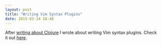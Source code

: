 ```yaml
---
layout: post
title: "Writing Vim Syntax Plugins"
date: 2015-03-14 18:48
---
```


After [writing about
Clojure](http://www.smileykeith.com/2015/03/14/clojure/) I wrote about
writing Vim syntax plugins. Check it out
[here](https://robots.thoughtbot.com/writing-vim-syntax-plugins).
